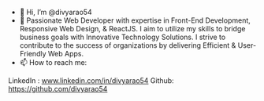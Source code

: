 - 👋 Hi, I’m @divyarao54
- 👀 Passionate Web Developer with expertise in Front-End Development, Responsive Web Design, & ReactJS. I aim to utilize my skills to bridge business goals with Innovative Technology Solutions. I strive to contribute to the success of organizations by delivering Efficient & User-Friendly Web Apps.
- 📫 How to reach me:

LinkedIn : www.linkedin.com/in/divyarao54
Github: https://github.com/divyarao54

<!---
divyarao54/divyarao54 is a ✨ special ✨ repository because its `README.md` (this file) appears on your GitHub profile.
You can click the Preview link to take a look at your changes.
--->
